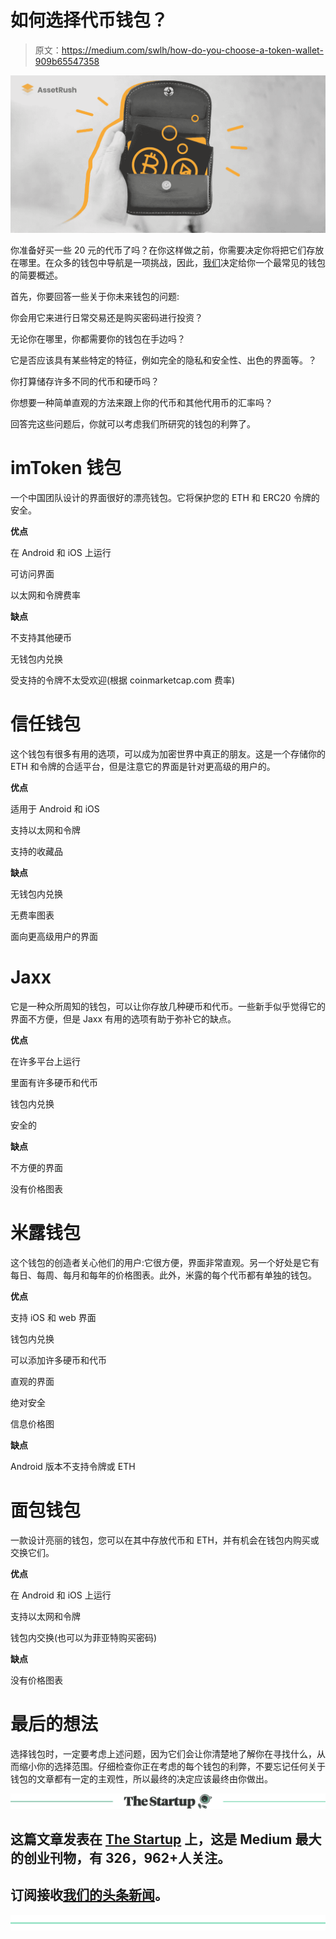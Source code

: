 # 如何选择代币钱包？

> 原文：<https://medium.com/swlh/how-do-you-choose-a-token-wallet-909b65547358>

![](img/42efefbcb49fe175b55400717ef9c7cd.png)

你准备好买一些 20 元的代币了吗？在你这样做之前，你需要决定你将把它们存放在哪里。在众多的钱包中导航是一项挑战，因此，[我们](http://assetrush.com)决定给你一个最常见的钱包的简要概述。

首先，你要回答一些关于你未来钱包的问题:

你会用它来进行日常交易还是购买密码进行投资？

无论你在哪里，你都需要你的钱包在手边吗？

它是否应该具有某些特定的特征，例如完全的隐私和安全性、出色的界面等。？

你打算储存许多不同的代币和硬币吗？

你想要一种简单直观的方法来跟上你的代币和其他代用币的汇率吗？

回答完这些问题后，你就可以考虑我们所研究的钱包的利弊了。

# **imToken 钱包**

一个中国团队设计的界面很好的漂亮钱包。它将保护您的 ETH 和 ERC20 令牌的安全。

**优点**

在 Android 和 iOS 上运行

可访问界面

以太网和令牌费率

**缺点**

不支持其他硬币

无钱包内兑换

受支持的令牌不太受欢迎(根据 coinmarketcap.com 费率)

# **信任钱包**

这个钱包有很多有用的选项，可以成为加密世界中真正的朋友。这是一个存储你的 ETH 和令牌的合适平台，但是注意它的界面是针对更高级的用户的。

**优点**

适用于 Android 和 iOS

支持以太网和令牌

支持的收藏品

**缺点**

无钱包内兑换

无费率图表

面向更高级用户的界面

# Jaxx

它是一种众所周知的钱包，可以让你存放几种硬币和代币。一些新手似乎觉得它的界面不方便，但是 Jaxx 有用的选项有助于弥补它的缺点。

**优点**

在许多平台上运行

里面有许多硬币和代币

钱包内兑换

安全的

**缺点**

不方便的界面

没有价格图表

# **米露钱包**

这个钱包的创造者关心他们的用户:它很方便，界面非常直观。另一个好处是它有每日、每周、每月和每年的价格图表。此外，米露的每个代币都有单独的钱包。

**优点**

支持 iOS 和 web 界面

钱包内兑换

可以添加许多硬币和代币

直观的界面

绝对安全

信息价格图

**缺点**

Android 版本不支持令牌或 ETH

# **面包钱包**

一款设计亮丽的钱包，您可以在其中存放代币和 ETH，并有机会在钱包内购买或交换它们。

**优点**

在 Android 和 iOS 上运行

支持以太网和令牌

钱包内交换(也可以为菲亚特购买密码)

**缺点**

没有价格图表

# **最后的想法**

选择钱包时，一定要考虑上述问题，因为它们会让你清楚地了解你在寻找什么，从而缩小你的选择范围。仔细检查你正在考虑的每个钱包的利弊，不要忘记任何关于钱包的文章都有一定的主观性，所以最终的决定应该最终由你做出。

[![](img/308a8d84fb9b2fab43d66c117fcc4bb4.png)](https://medium.com/swlh)

## 这篇文章发表在 [The Startup](https://medium.com/swlh) 上，这是 Medium 最大的创业刊物，有 326，962+人关注。

## 订阅接收[我们的头条新闻](http://growthsupply.com/the-startup-newsletter/)。

[![](img/b0164736ea17a63403e660de5dedf91a.png)](https://medium.com/swlh)
